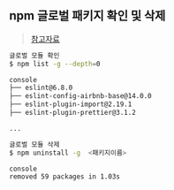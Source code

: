 ## npm 글로벌 패키지 확인 및 삭제
> [참고자료](https://dalya-tech.tistory.com/4)
```bash
글로벌 모듈 확인
$ npm list -g --depth=0

console
├── eslint@6.8.0
├── eslint-config-airbnb-base@14.0.0
├── eslint-plugin-import@2.19.1
├── eslint-plugin-prettier@3.1.2

...

글로벌 모듈 삭제
$ npm uninstall -g  <패키지이름>

console
removed 59 packages in 1.03s
```
